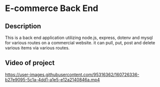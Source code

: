 # E-commerce Back End

## Description
This is a back end application utilizing node.js, express, dotenv and mysql for various routes on a commercial website. it can pull, put, post and delete various items via various routes.

## Video of project
https://user-images.githubusercontent.com/95316362/160726336-b27e9095-5c1a-4dd1-a1e5-e12a2140846a.mp4
